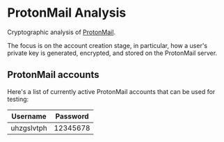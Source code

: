 # ProtonMail Analysis

Cryptographic analysis of [ProtonMail](https://protonmail.com/).

The focus is on the account creation stage, in particular, how a user's private key is generated, encrypted, and stored on the ProtonMail server.

## ProtonMail accounts

Here's a list of currently active ProtonMail accounts that can be used for testing:

| Username   | Password |
|------------|----------|
| uhzgslvtph | 12345678 |
